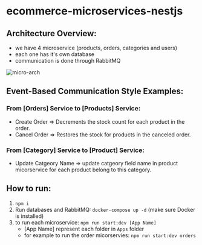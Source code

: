 # ecommerce-microservices-nestjs

## Architecture Overview:
- we have 4 microservice (products, orders, categories and users)
- each one has it's own database
- communication is done through RabbitMQ

![micro-arch](https://github.com/user-attachments/assets/f7e2ac80-3cdd-4dd9-a4c9-94fedbd37289)

## Event-Based Communication Style Examples:

### From [Orders] Service to [Products] Service:
- Create Order => Decrements the stock count for each product in the order.
- Cancel Order => Restores the stock for products in the canceled order.

### From [Category] Service to [Product] Service:
- Update Catgeory Name => update catgeory field name in product micorservice for each product belong to this category.

## How to run:
1. `npm i`
2. Run databases and RabbitMQ: `docker-compose up -d` (make sure Docker is installed)
3. to run each microservice: `npm run start:dev [App Name]`
   - [App Name] represent each folder in `Apps` folder
   - for example to run the order micorservies: `npm run start:dev orders`
